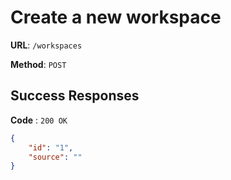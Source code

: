 
# Create a new workspace

**URL**: `/workspaces`

**Method**: `POST`

## Success Responses

**Code** : `200 OK`

```json
{
    "id": "1",
    "source": ""
}
```